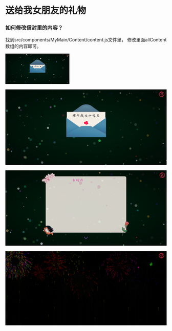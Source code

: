 # 送给我女朋友的礼物
### 如何修改信封里的内容？
找到src/components/MyMain/Content/content.js文件里，
修改里面allContent数组的内容即可。

<img src="./20211219_133913.gif" alt="20211219_133913"  />

![image-20211219134730757](./image-20211219134730757.png)

![image-20211219134734273](./image-20211219134734273.png)

![image-20211219134737667](./image-20211219134737667.png)

